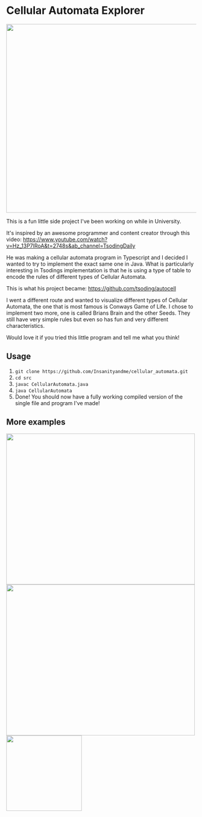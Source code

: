 # Cellular Automata Explorer

<img src="https://github.com/Insanityandme/cellular_automata/assets/1380257/1554f6e4-d4bf-4759-94fc-3b0e3c80dbc4" width="600" height="500"/> 

This is a fun little side project I've been working on while in University.

It's inspired by an awesome programmer and content creator through this video: https://www.youtube.com/watch?v=Hz_13P7lRoA&t=2748s&ab_channel=TsodingDaily

He was making a cellular automata program in Typescript and I decided I wanted to try to implement the exact same one in Java. 
What is particularly interesting in Tsodings implementation is that he is using a type of table to encode the rules of different types of Cellular Automata. 

This is what his project became: https://github.com/tsoding/autocell

I went a different route and wanted to visualize different types of Cellular Automata, the one that is most famous is Conways Game of Life.
I chose to implement two more, one is called Brians Brain and the other Seeds. They still have very simple rules but even so has fun and very different characteristics.

Would love it if you tried this little program and tell me what you think!

## Usage
1. ```git clone https://github.com/Insanityandme/cellular_automata.git```
2. ```cd src```
3. ```javac CellularAutomata.java```
4. ```java CellularAutomata```
5. Done! You should now have a fully working compiled version of the single file and program I've made!

## More examples
<img src="https://github.com/Insanityandme/cellular_automata/assets/1380257/860744a5-6905-43da-bf20-1c9f3a125c55" width="500" height="400"/> 
<img src="https://github.com/Insanityandme/cellular_automata/assets/1380257/4febe98f-93be-474e-901f-9b14fa0e7c74" width="500" height="400"/> 

<img src="https://github.com/Insanityandme/cellular_automata/assets/1380257/e7eb6885-c0be-4106-80c0-0df5003d479f" width="200" height="200"/> 
